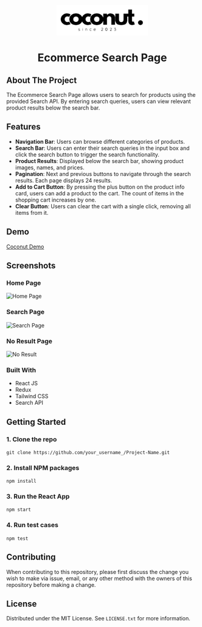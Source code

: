 <br />
<div align="center">
  <img src="./src/images/logoT.png" alt="Logo" height="80">

  <h1 align="center">Ecommerce Search Page</h1>

</div>

<!-- ABOUT THE PROJECT -->

## About The Project

The Ecommerce Search Page allows users to search for products using the provided Search API. By entering search queries, users can view relevant product results below the search bar.

## Features

- <strong>Navigation Bar</strong>: Users can browse different categories of products.
- <strong>Search Bar</strong>: Users can enter their search queries in the input box and click the search button to trigger the search functionality.
- <strong>Product Results</strong>: Displayed below the search bar, showing product images, names, and prices.
- <strong>Pagination</strong>: Next and previous buttons to navigate through the search results. Each page displays 24 results.
- <strong>Add to Cart Button</strong>: By pressing the plus button on the product info card, users can add a product to the cart. The count of items in the shopping cart increases by one.
- <strong>Clear Button</strong>: Users can clear the cart with a single click, removing all items from it.

## Demo

[Coconut Demo](https://coconutfashion.netlify.app/)

## Screenshots

### Home Page

![Home Page](https://i.imgur.com/mnIeoPI.png)

### Search Page

![Search Page](https://i.imgur.com/GqRpvT8.png)

### No Result Page

![No Result](https://i.imgur.com/jkwZjMM.png)

### Built With

- React JS
- Redux
- Tailwind CSS
- Search API

<!-- GETTING STARTED -->

## Getting Started

### 1. Clone the repo

```
git clone https://github.com/your_username_/Project-Name.git
```

### 2. Install NPM packages

```
npm install
```

### 3. Run the React App

```
npm start
```

### 4. Run test cases

```
npm test
```

<!-- CONTRIBUTING -->

## Contributing

When contributing to this repository, please first discuss the change you wish to
make via issue, email, or any other method with the owners of this repository
before making a change.

<!-- LICENSE -->

## License

Distributed under the MIT License. See `LICENSE.txt` for more information.
